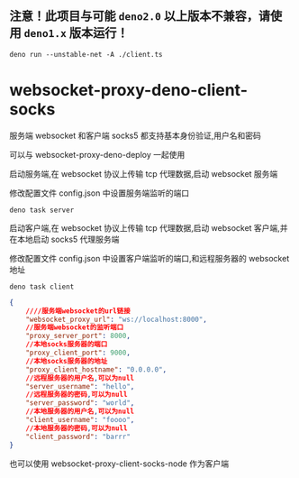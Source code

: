## 注意！此项目与可能 `deno2.0` 以上版本不兼容，请使用 `deno1.x` 版本运行！

```shell
deno run --unstable-net -A ./client.ts
```

# websocket-proxy-deno-client-socks

服务端 websocket 和客户端 socks5 都支持基本身份验证,用户名和密码

可以与 websocket-proxy-deno-deploy 一起使用

启动服务端,在 websocket 协议上传输 tcp 代理数据,启动 websocket 服务端

修改配置文件 config.json 中设置服务端监听的端口

```
deno task server
```

启动客户端,在 websocket 协议上传输 tcp 代理数据,启动 websocket
客户端,并在本地启动 socks5 代理服务端

修改配置文件 config.json 中设置客户端监听的端口,和远程服务器的 websocket 地址

```
deno task client
```

```json
{
    ////服务端websocket的url链接
    "websocket_proxy_url": "ws://localhost:8000",
    //服务端websocket的监听端口
    "proxy_server_port": 8000,
    //本地socks服务器的端口
    "proxy_client_port": 9000,
    //本地socks服务器的地址
    "proxy_client_hostname": "0.0.0.0",
    //远程服务器的用户名,可以为null
    "server_username": "hello",
    //远程服务器的密码,可以为null
    "server_password": "world",
    //本地服务器的用户名,可以为null
    "client_username": "foooo",
    //本地服务器的密码,可以为null
    "client_password": "barrr"
}
```

也可以使用 websocket-proxy-client-socks-node 作为客户端

